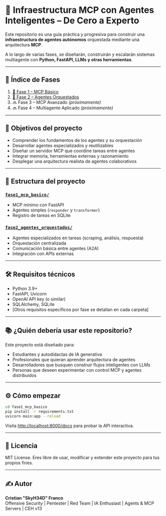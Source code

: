 # 🧠 Infraestructura MCP con Agentes Inteligentes – De Cero a Experto

Este repositorio es una guía práctica y progresiva para construir una **infraestructura de agentes autónomos** orquestada mediante una arquitectura **MCP**.

A lo largo de varias fases, se diseñarán, construirán y escalarán sistemas multiagente con **Python, FastAPI, LLMs y otras herramientas**.

---

## 📘 Índice de Fases

1. [🔹 Fase 1 – MCP Básico](./fase1_mcp_basico/)
2. [🔹 Fase 2 – Agentes Orquestados](./fase2_agentes_orquestados/)
3. 🔜 Fase 3 – MCP Avanzado *(próximamente)*
4. 🔜 Fase 4 – Multiagente Aplicado *(próximamente)*

---

## 🚀 Objetivos del proyecto

- Comprender los fundamentos de los agentes y su orquestación
- Desarrollar agentes especializados y reutilizables
- Diseñar un servidor MCP que coordine tareas entre agentes
- Integrar memoria, herramientas externas y razonamiento
- Desplegar una arquitectura realista de agentes colaborativos

---

## 🧩 Estructura del proyecto

### [`fase1_mcp_basico/`](./fase1_mcp_basico/)
- MCP mínimo con FastAPI
- Agentes simples (`responder` y `transformer`)
- Registro de tareas en SQLite

### [`fase2_agentes_orquestados/`](./fase2_agentes_orquestados/)
- Agentes especializados en tareas (scraping, análisis, respuesta)
- Orquestación centralizada
- Comunicación básica entre agentes (A2A)
- Integración con APIs externas

---

## 🛠️ Requisitos técnicos

- Python 3.9+
- FastAPI, Uvicorn
- OpenAI API key (o similar)
- SQLAlchemy, SQLite
- [Otros requisitos específicos por fase se detallan en cada carpeta]

---

## 📚 ¿Quién debería usar este repositorio?

Este proyecto está diseñado para:

- Estudiantes y autodidactas de IA generativa
- Profesionales que quieran aprender arquitectura de agentes
- Desarrolladores que busquen construir flujos inteligentes con LLMs
- Personas que deseen experimentar con control MCP y agentes distribuidos

---

## ⚙️ Cómo empezar

```bash
cd fase1_mcp_basico
pip install -r requirements.txt
uvicorn main:app --reload
```

Visita [http://localhost:8000/docs](http://localhost:8000/docs) para probar la API interactiva.

---

## 📄 Licencia

MIT License. Eres libre de usar, modificar y extender este proyecto para tus propios fines.

---

## ✍️ Autor


**Cristian "SkyH34D" Franco**  
Offensive Security | Pentester | Red Team | IA Enthusiast | Agents & MCP Servers | CEH v13
